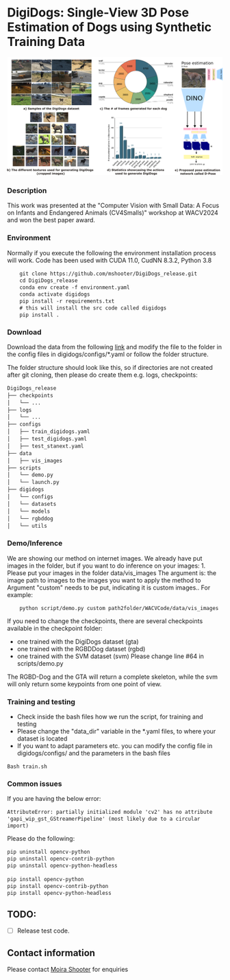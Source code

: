 # DigiDogs: Single-View 3D Pose Estimation of Dogs using Synthetic Training Data 
![teaser](docs/teaser.png)

### Description 
This work was presented at the "Computer Vision with Small Data: A Focus on Infants and Endangered Animals (CV4Smalls)" workshop at WACV2024 and won the best paper award.

### Environment 
Normally if you execute the following the environment installation process will work. 
Code has been used with CUDA 11.0, CudNN 8.3.2, Python 3.8 
```shell 
    git clone https://github.com/mshooter/DigiDogs_release.git
    cd DigiDogs_release
    conda env create -f environment.yaml 
    conda activate digidogs
    pip install -r requirements.txt
    # this will install the src code called digidogs 
    pip install . 
``` 

### Download 
Download the data from the following [link](https://cvssp.org/data/DigiDogs/) and modify the file to the folder in the config files in digidogs/configs/\*.yaml or follow the folder structure. 

The folder structure should look like this, so if directories are not created after git cloning, then please do create them e.g. logs, checkpoints:
```bash
DigiDogs_release
├── checkpoints
│   └── ...
├── logs
│   └── ...
├── configs
│   ├── train_digidogs.yaml
│   ├── test_digidogs.yaml
│   ├── test_stanext.yaml
├── data
│   ├── vis_images
├── scripts
│   └── demo.py
│   └── launch.py
├── digidogs
│   └── configs
│   └── datasets
│   └── models
│   └── rgbddog
│   └── utils
```

### Demo/Inference 
We are showing our method on internet images. 
We already have put images in the folder, but if you want to do inference on your images:
    1. Please put your images in the folder data/vis_images
The argument is: the image path to images to the images you want to apply the method to
Argument "custom" needs to be put, indicating it is custom images.. 
For example:
```shell
    python script/demo.py custom path2folder/WACVCode/data/vis_images 
```

If you need to change the checkpoints, there are several checkpoints available in the checkpoint folder: 
- one trained with the DigiDogs dataset (gta) 
- one trained with the RGBDDog dataset (rgbd)
- one trained with the SVM dataset (svm) 
Please change line \#64 in scripts/demo.py  

The RGBD-Dog and the GTA will return a complete skeleton, while the svm will only return some keypoints from one point of view. 

### Training and testing 
- Check inside the bash files how we run the script, for training and testing
- Please change the "data_dir" variable in the \*.yaml files, to where your dataset is located 
- If you want to adapt parameters etc. you can modify the config file in digidogs/configs/ and the parameters in the bash files
```
Bash train.sh
```

### Common issues 
If you are having the below error:
```
AttributeError: partially initialized module 'cv2' has no attribute 'gapi_wip_gst_GStreamerPipeline' (most likely due to a circular import)
```
Please do the following:
```
pip uninstall opencv-python 
pip uninstall opencv-contrib-python
pip uninstall opencv-python-headless

pip install opencv-python 
pip install opencv-contrib-python
pip install opencv-python-headless
```

## TODO: 
- [ ] Release test code. 

## Contact information 
Please contact [Moira Shooter](m.shooter@surrey.ac.uk) for enquiries

